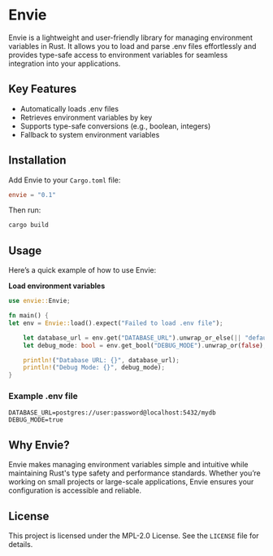 # Envie
Envie is a lightweight and user-friendly library for managing environment variables in Rust. It allows you to load and parse .env files effortlessly and provides type-safe access to environment variables for seamless integration into your applications.

## Key Features
* Automatically loads .env files
* Retrieves environment variables by key
* Supports type-safe conversions (e.g., boolean, integers)
* Fallback to system environment variables

## Installation
Add Envie to your `Cargo.toml` file:

```toml
envie = "0.1"
```

Then run:

```bash
cargo build
```

## Usage
Here’s a quick example of how to use Envie:

**Load environment variables**

```rust
use envie::Envie;

fn main() {
let env = Envie::load().expect("Failed to load .env file");

    let database_url = env.get("DATABASE_URL").unwrap_or_else(|| "default_url".to_string());
    let debug_mode: bool = env.get_bool("DEBUG_MODE").unwrap_or(false);

    println!("Database URL: {}", database_url);
    println!("Debug Mode: {}", debug_mode);
}
```
### Example .env file
```env
DATABASE_URL=postgres://user:password@localhost:5432/mydb
DEBUG_MODE=true
```

## Why Envie?
Envie makes managing environment variables simple and intuitive while maintaining Rust's type safety and performance standards. Whether you’re working on small projects or large-scale applications, Envie ensures your configuration is accessible and reliable.

## License
This project is licensed under the MPL-2.0 License. See the `LICENSE` file for details.